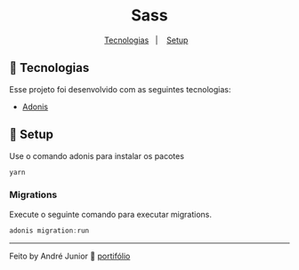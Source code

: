 <h1 align="center">
    Sass
</h1>

<p align="center">
  <a href="#-tecnologias">Tecnologias</a>&nbsp;&nbsp;&nbsp;|&nbsp;&nbsp;&nbsp;
  <a href="#-projeto">Setup</a>&nbsp;&nbsp;&nbsp;
</p>

## 🚀 Tecnologias

Esse projeto foi desenvolvido com as seguintes tecnologias:

- [Adonis](https://adonisjs.com)


## :wrench: Setup

Use o comando adonis para instalar os pacotes

```bash
yarn
```

### Migrations

Execute o seguinte comando para executar migrations.

```js
adonis migration:run
```

---

Feito by André Junior :wave: [portifólio](https://andrejr.dev)
